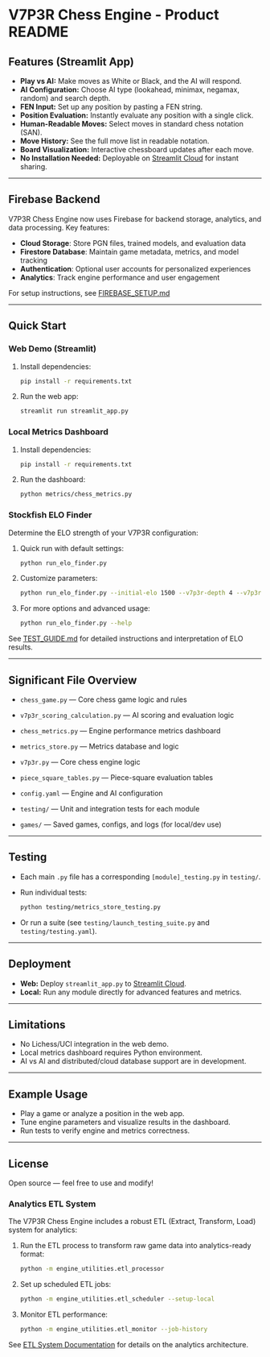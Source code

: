 # V7P3R Chess Engine - Product README

## Features (Streamlit App)

- **Play vs AI:** Make moves as White or Black, and the AI will respond.
- **AI Configuration:** Choose AI type (lookahead, minimax, negamax, random) and search depth.
- **FEN Input:** Set up any position by pasting a FEN string.
- **Position Evaluation:** Instantly evaluate any position with a single click.
- **Human-Readable Moves:** Select moves in standard chess notation (SAN).
- **Move History:** See the full move list in readable notation.
- **Board Visualization:** Interactive chessboard updates after each move.
- **No Installation Needed:** Deployable on [Streamlit Cloud](https://streamlit.io/cloud) for instant sharing.

---

## Firebase Backend

V7P3R Chess Engine now uses Firebase for backend storage, analytics, and data processing. Key features:

- **Cloud Storage**: Store PGN files, trained models, and evaluation data
- **Firestore Database**: Maintain game metadata, metrics, and model tracking
- **Authentication**: Optional user accounts for personalized experiences
- **Analytics**: Track engine performance and user engagement

For setup instructions, see [FIREBASE_SETUP.md](FIREBASE_SETUP.md)

---

## Quick Start

### Web Demo (Streamlit)

1. Install dependencies:

    ```bash
    pip install -r requirements.txt
    ```

2. Run the web app:

    ```bash
    streamlit run streamlit_app.py
    ```

### Local Metrics Dashboard

1. Install dependencies:

    ```bash
    pip install -r requirements.txt
    ```

2. Run the dashboard:

    ```bash
    python metrics/chess_metrics.py
    ```

### Stockfish ELO Finder

Determine the ELO strength of your V7P3R configuration:

1. Quick run with default settings:

   ```bash
   python run_elo_finder.py
   ```

2. Customize parameters:

   ```bash
   python run_elo_finder.py --initial-elo 1500 --v7p3r-depth 4 --v7p3r-ruleset aggressive_evaluation
   ```

3. For more options and advanced usage:

   ```bash
   python run_elo_finder.py --help
   ```

See [TEST_GUIDE.md](TEST_GUIDE.md) for detailed instructions and interpretation of ELO results.

---

## Significant File Overview

- `chess_game.py` — Core chess game logic and rules
- `v7p3r_scoring_calculation.py` — AI scoring and evaluation logic
- `chess_metrics.py` — Engine performance metrics dashboard
- `metrics_store.py` — Metrics database and logic
- `v7p3r.py` — Core chess engine logic
- `piece_square_tables.py` — Piece-square evaluation tables

- `config.yaml` — Engine and AI configuration
- `testing/` — Unit and integration tests for each module
- `games/` — Saved games, configs, and logs (for local/dev use)

---

## Testing

- Each main `.py` file has a corresponding `[module]_testing.py` in `testing/`.
- Run individual tests:

    ```bash
    python testing/metrics_store_testing.py
    ```

- Or run a suite (see `testing/launch_testing_suite.py` and `testing/testing.yaml`).

---

## Deployment

- **Web:** Deploy `streamlit_app.py` to [Streamlit Cloud](https://streamlit.io/cloud).
- **Local:** Run any module directly for advanced features and metrics.

---

## Limitations

- No Lichess/UCI integration in the web demo.
- Local metrics dashboard requires Python environment.
- AI vs AI and distributed/cloud database support are in development.

---

## Example Usage

- Play a game or analyze a position in the web app.
- Tune engine parameters and visualize results in the dashboard.
- Run tests to verify engine and metrics correctness.

---

## License

Open source — feel free to use and modify!

### Analytics ETL System

The V7P3R Chess Engine includes a robust ETL (Extract, Transform, Load) system for analytics:

1. Run the ETL process to transform raw game data into analytics-ready format:

    ```bash
    python -m engine_utilities.etl_processor
    ```

2. Set up scheduled ETL jobs:

    ```bash
    python -m engine_utilities.etl_scheduler --setup-local
    ```

3. Monitor ETL performance:

    ```bash
    python -m engine_utilities.etl_monitor --job-history
    ```

See [ETL System Documentation](docs/etl_system.md) for details on the analytics architecture.
